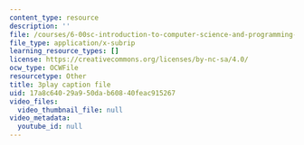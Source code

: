 ```yaml
---
content_type: resource
description: ''
file: /courses/6-00sc-introduction-to-computer-science-and-programming-spring-2011/17a8c64029a950dab60840feac915267_rM3shFQyieU.vtt
file_type: application/x-subrip
learning_resource_types: []
license: https://creativecommons.org/licenses/by-nc-sa/4.0/
ocw_type: OCWFile
resourcetype: Other
title: 3play caption file
uid: 17a8c640-29a9-50da-b608-40feac915267
video_files:
  video_thumbnail_file: null
video_metadata:
  youtube_id: null
---
```

